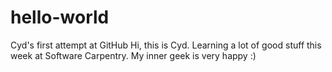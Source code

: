 # hello-world
Cyd's first attempt at GitHub
Hi, this is Cyd. Learning a lot of good stuff this week at Software Carpentry. My inner geek is very happy :)
